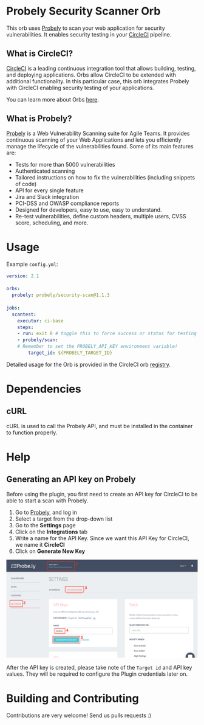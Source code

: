 # Probely Security Scanner Orb

This orb uses [Probely](https://probely.com) to scan your web application for 
security vulnerabilities. It enables security testing in your [CircleCI](https://circleci.com) pipeline.

## What is CircleCI?

[CircleCI](https://circleci.com) is a leading continuous integration tool that allows building, testing,
and deploying applications.
Orbs allow CircleCI to be extended with additional functionality. In this
particular case, this orb integrates Probely with CircleCI enabling security
testing of your applications.

You can learn more about Orbs [here](https://circleci.com/docs/2.0/using-orbs/).

## What is Probely?

[Probely](https://probely.com) is a Web Vulnerability Scanning suite for Agile Teams. It provides 
continuous scanning of your Web Applications and lets you efficiently manage 
the lifecycle of the vulnerabilities found. Some of its main features are:

 * Tests for more than 5000 vulnerabilities 
 * Authenticated scanning
 * Tailored instructions on how to fix the vulnerabilities (including snippets of code)
 * API for every single feature
 * Jira and Slack integration
 * PCI-DSS and OWASP compliance reports
 * Designed for developers, easy to use, easy to understand.
 * Re-test vulnerabilities, define custom headers, multiple users, CVSS score, scheduling, and more.

# Usage

Example `config.yml`:

```yaml
version: 2.1

orbs:
  probely: probely/security-scan@1.1.3

jobs:
  scantest:
    executor: ci-base
    steps:
    - run: exit 0 # toggle this to force success or status for testing
    - probely/scan:
	# Remember to set the PROBELY_API_KEY environment variable!
        target_id: ${PROBELY_TARGET_ID}
```

Detailed usage for the Orb is provided in the CircleCI orb [registry](https://circleci.com/orbs/registry/orb/probely/security-scan).

# Dependencies

## cURL

cURL is used to call the Probely API, and must be installed in the container to function properly.

# Help

## Generating an API key on Probely

Before using the plugin, you first need to create an API key for CircleCI to be able to start a scan with Probely.

1. Go to [Probely](https://app.probely.com), and log in
1. Select a target from the drop-down list
1. Go to the **Settings** page
1. Click on the **Integrations** tab
1. Write a name for the API Key. Since we want this API Key for CircleCI, we name it **CircleCI**
1. Click on **Generate New Key**

![Creating an API key](/images/new_api_key.png)

After the API key is created, please take note of the `Target id` and API key values. They will be required to configure the Plugin credentials later on.

# Building and Contributing

Contributions are very welcome! Send us pulls requests :)
